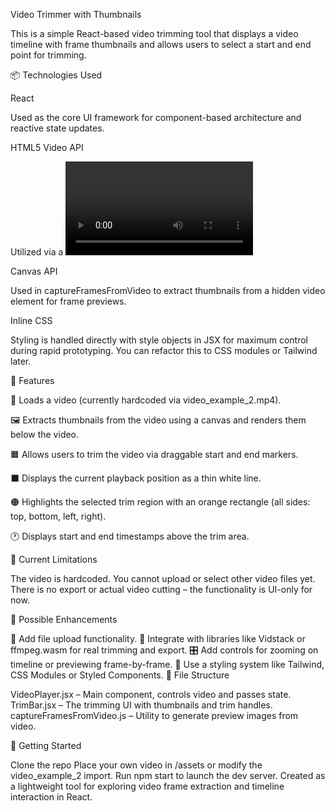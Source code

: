 Video Trimmer with Thumbnails

This is a simple React-based video trimming tool that displays a video timeline with frame thumbnails and allows users to select a start and end point for trimming.

📦 Technologies Used

React

Used as the core UI framework for component-based architecture and reactive state updates.

HTML5 Video API

Utilized via a <video> element and accessed through ref to load, play, and extract metadata from the video.

Canvas API

Used in captureFramesFromVideo to extract thumbnails from a hidden video element for frame previews.

Inline CSS

Styling is handled directly with style objects in JSX for maximum control during rapid prototyping. You can refactor this to CSS modules or Tailwind later.

🎯 Features

📼 Loads a video (currently hardcoded via video_example_2.mp4).

🖼 Extracts thumbnails from the video using a canvas and renders them below the video.

🟧 Allows users to trim the video via draggable start and end markers.

⬛ Displays the current playback position as a thin white line.

🟠 Highlights the selected trim region with an orange rectangle (all sides: top, bottom, left, right).

🕐 Displays start and end timestamps above the trim area.

📁 Current Limitations

The video is hardcoded. You cannot upload or select other video files yet.
There is no export or actual video cutting – the functionality is UI-only for now.

🧩 Possible Enhancements

🔼 Add file upload functionality.
🧠 Integrate with libraries like Vidstack or ffmpeg.wasm for real trimming and export.
🎛 Add controls for zooming on timeline or previewing frame-by-frame.
💅 Use a styling system like Tailwind, CSS Modules or Styled Components.
📂 File Structure

VideoPlayer.jsx – Main component, controls video and passes state.
TrimBar.jsx – The trimming UI with thumbnails and trim handles.
captureFramesFromVideo.js – Utility to generate preview images from video.

🚀 Getting Started

Clone the repo
Place your own video in /assets or modify the video_example_2 import.
Run npm start to launch the dev server.
Created as a lightweight tool for exploring video frame extraction and timeline interaction in React.
